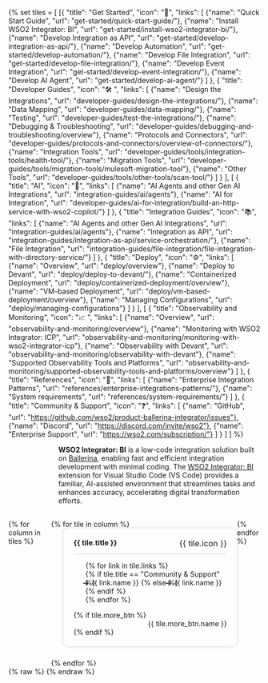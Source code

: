 {% set tiles = [
    [{
        "title": "Get Started",
        "icon": "🚀",
        "links": [
            {"name": "Quick Start Guide", "url": "get-started/quick-start-guide/"},
            {"name": "Install WSO2 Integrator: BI", "url": "get-started/install-wso2-integrator-bi/"},
            {"name": "Develop Integration as API", "url": "get-started/develop-integration-as-api/"},
            {"name": "Develop Automation", "url": "get-started/develop-automation/"},
            {"name": "Develop File Integration", "url": "get-started/develop-file-integration/"},
            {"name": "Develop Event Integration", "url": "get-started/develop-event-integration/"},
            {"name": "Develop AI Agent", "url": "get-started/develop-ai-agent/"}
        ]
    },
    {
        "title": "Developer Guides",
        "icon": "🛠️ ",
        "links": [
            {"name": "Design the Integrations", "url": "developer-guides/design-the-integrations/"},
            {"name": "Data Mapping", "url": "developer-guides/data-mapping/"},
            {"name": "Testing", "url": "developer-guides/test-the-integrations/"},
            {"name": "Debugging & Troubleshooting", "url": "developer-guides/debugging-and-troubleshooting/overview"},
            {"name": "Protocols and Connectors", "url": "developer-guides/protocols-and-connectors/overview-of-connectors/"},
            {"name": "Integration Tools", "url": "developer-guides/tools/integration-tools/health-tool/"},
            {"name": "Migration Tools", "url": "developer-guides/tools/migration-tools/mulesoft-migration-tool"},
            {"name": "Other Tools", "url": "developer-guides/tools/other-tools/scan-tool/"}
        ]
    }
    ],
    [
    {
        "title": "AI",
        "icon": "🤖",
        "links": [
            {"name": "AI Agents and other Gen AI Integrations", "url": "integration-guides/ai/agents"},
            {"name": "AI for Integration", "url": "developer-guides/ai-for-integration/build-an-http-service-with-wso2-copilot/"}
        ]
    },
    {
        "title": "Integration Guides",
        "icon": "📚",
        "links": [
            {"name": "AI Agents and other Gen AI Integrations", "url": "integration-guides/ai/agents"},
            {"name": "Integration as API", "url": "integration-guides/integration-as-api/service-orchestration/"},
            {"name": "File Integration", "url": "integration-guides/file-integration/file-integration-with-directory-service/"}
        ]
    },
    {
        "title": "Deploy",
        "icon": "⚙️",
        "links": [
            {"name": "Overview", "url": "deploy/overview"},
            {"name": "Deploy to Devant", "url": "deploy/deploy-to-devant/"},
            {"name": "Containerized Deployment", "url": "deploy/containerized-deployment/overview"},
            {"name": "VM-based Deployment", "url": "deploy/vm-based-deployment/overview"},
            {"name": "Managing Configurations", "url": "deploy/managing-configurations"}
        ]
    }
    ],
    [
    {
        "title": "Observability and Monitoring",
        "icon": "📈 ",
        "links": [
            {"name": "Overview", "url": "observability-and-monitoring/overview"},
            {"name": "Monitoring with WSO2 Integrator: ICP", "url": "observability-and-monitoring/monitoring-with-wso2-integrator-icp"},
            {"name": "Observability with Devant", "url": "observability-and-monitoring/observability-with-devant"},
            {"name": "Supported Observability Tools and Platforms", "url": "observability-and-monitoring/supported-observability-tools-and-platforms/overview"}
        ]
    },
    {
        "title": "References",
        "icon": "📖",
        "links": [
            {"name": "Enterprise Integration Patterns", "url": "references/enterprise-integrations-patterns/"},
            {"name": "System requirements", "url": "references/system-requirements/"}
        ]
    },
    {
        "title": "Community & Support",
        "icon": "❓",
        "links": [
            {"name": "GitHub", "url": "https://github.com/wso2/product-ballerina-integrator/issues"},
            {"name": "Discord", "url": "https://discord.com/invite/wso2"},
            {"name": "Enterprise Support", "url": "https://wso2.com/subscription/"}
        ]
    }
    ]
] %}

<div class="homePage">
    <div class="description-section">
        <div>
            <b>WSO2 Integrator: BI</b> is a low-code integration solution built on <a href="https://ballerina.io">Ballerina</a>, enabling fast and efficient integration development with minimal coding. The <a href="https://marketplace.visualstudio.com/items?itemName=WSO2.ballerina-integrator">WSO2 Integrator: BI</a> extension for Visual Studio Code (VS Code) provides a familiar, AI-assisted environment that streamlines tasks and enhances accuracy, accelerating digital transformation efforts.
        </div>
        <div>
            <a href="https://wso2.com/integrator/bi/" class="banner-link"></a>
        </div>
    </div>
    <div class="section02">
        <div class="tiles-container">
            {% for column in tiles %}
            <div class="tiles-column">
                {% for tile in column %}
                <div class="tile">
                    <div class="tile-header">
                        <h3>{{ tile.title }}</h3>
                        <span class="tile-icon">{{ tile.icon }}</span>
                    </div>
                    <ul class="links-list">
                        {% for link in tile.links %}
                        <li>
                            {% if tile.title == "Community & Support" %}
                                <a href="{{ link.url }}" target="_blank" class="link">{{ link.name }}</a>
                            {% else %}
                                <a href="{{ base_path }}/{{ link.url }}" class="link">{{ link.name }}</a>
                            {% endif %}
                        </li>
                        {% endfor %}
                    </ul>
                    {% if tile.more_btn %}
                    <div class="button-container">
                        <a href="{{base_path}}/{{ tile.more_btn.url }}" class="view-all-button">{{ tile.more_btn.name }}</a>
                    </div>
                    {% endif %}
                </div>
                {% endfor %}
            </div>
            {% endfor %}
        </div>
    </div>
</div>
{% raw %}
<style>
.md-sidebar.md-sidebar--primary {
    display: none;
}
.md-sidebar.md-sidebar--secondary{
    display: none;
}
.section02 {
    display: flex;
    justify-content: center;
    /* background: linear-gradient(100deg, #fff9ee, #ffffff); */
}
header.md-header .md-header__button:not([hidden]) {
    /* display: none; */
}
.about-home {
    display: flex;
}
.about-home div:first-child {
    width: 50%;
    padding-top: 20px;
}
.about-home div:nth-child(2) {
    width: 50%;
}
@media screen and (max-width: 76.1875em) {
    .md-sidebar.md-sidebar--primary {
        display: block;
    }
}
@media screen and (max-width: 945px) {
    .about-home div:first-child {
        width: 100%;
    }
    .about-home div:nth-child(2) {
        width: 100%;
    }
    .about-home {
        flex-direction: column;
    }
    .md-typeset a {
        background-position-x: left;
    }
    .download-btn-wrapper {
        display: block;
        text-align: center;
    }
}
.md-typeset h1{
    visibility: hidden;
    margin-bottom: 0;
}
.md-search-result__article.md-typeset h1{
    visibility: visible;
}
.description-section {
    display: flex;
    justify-content: space-between;
    align-items: center;
    margin-bottom: 30px;
    margin-left: 100px;
}
.tiles-container {
    display: flex;
    align-items: start;
}
.tile {
    display: inline-block;
    vertical-align: top;
    background-color: rgba(255, 255, 255, 0.03);
    padding: 20px;
    border-radius: 10px;
    box-shadow: 0px 0px 5px rgba(0, 0, 0, 0.2);
    transition: transform 0.2s ease-in-out;
    position: relative;
    display: flex;
    flex-direction: column;
    justify-content: flex-start;
    margin: 0 0 25px 25px;
}
.tile:hover {
    transform: scale(1.01);
}
.tile-header {
    display: flex;
    justify-content: space-between;
    border-bottom: 1px solid rgb(215, 215, 215);
}
.tile h3 {
    font-size: 0.9rem;
    margin-top: 0px;
}
.tile-icon {
    margin-left: 30px;
    font-size: 1rem;
}
.links-list li {
    list-style-type: none;
}
.link {
    display: inline-block;
    margin-left: -30px;
    color: var(--text-color) !important;
    text-decoration: none;
}
.link:hover {
    color: rgb(255, 112, 67) !important;
    text-decoration: none;
}
.link:before {
    content: '→';
    font-weight: bold;
    margin-right: 5px;
}
.button-container {
    text-align: right;
}
.view-all-button {
    display: inline-block;
    background-color: none;
    color: var(--text-color) !important;
    text-decoration: none;
    border-radius: 5px;
}
.view-all-button:hover {
    color: rgb(255, 112, 67) !important;
}
</style>
{% endraw %}
